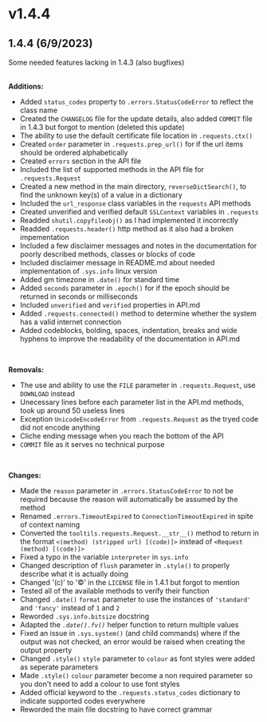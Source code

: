 # v1.4.4

## 1.4.4 (6/9/2023)

Some needed features lacking in 1.4.3 (also bugfixes)<br><br>

**Additions:**
- Added `status_codes` property to `.errors.StatusCodeError` to reflect the class name
- Created the `CHANGELOG` file for the update details, also added `COMMIT` file in 1.4.3 but forgot to mention (deleted this update)
- The ability to use the default certificate file location in `.requests.ctx()`
- Created `order` parameter in `.requests.prep_url()` for if the url items should be ordered alphabetically
- Created `errors` section in the API file
- Included the list of supported methods in the API file for `.requests.Request`
- Created a new method in the main directory, `reverseDictSearch()`, to find the unknown key(s) of a value in a dictionary
- Included the `url_response` class variables in the `requests` API methods
- Created unverified and verified default `SSLContext` variables in `.requests`
- Readded `shutil.copyfileobj()` as I had implemented it incorrectly
- Readded `.requests.header()` http method as it also had a broken impementation
- Included a few disclaimer messages and notes in the documentation for poorly described methods, classes or blocks of code
- Included disclaimer message in README.md about needed implementation of `.sys.info` linux version
- Added gm timezone in `.date()` for standard time
- Added `seconds` parameter in `.epoch()` for if the epoch should be returned in seconds or milliseconds
- Included `unverified` and `verified` properties in API.md
- Added `.requests.connected()` method to determine whether the system has a valid internet connection
- Added codeblocks, bolding, spaces, indentation, breaks and wide hyphens to improve the readability of the documentation in API.md

<br>

**Removals:**
- The use and ability to use the `FILE` parameter in `.requests.Request`, use `DOWNLOAD` instead
- Unecessary lines before each parameter list in the API.md methods, took up around 50 useless lines
- Exception `UnicodeEncodeError` from `.requests.Request` as the tryed code did not encode anything
- Cliche ending message when you reach the bottom of the API
- `COMMIT` file as it serves no technical purpose

<br>

**Changes:**
- Made the `reason` parameter in `.errors.StatusCodeError` to not be required because the reason will automatically be assumed by the method
- Renamed `.errors.TimeoutExpired` to `ConnectionTimeoutExpired` in spite of context naming
- Converted the `tooltils.requests.Request.__str__()` method to return in the format `<(method) (stripped url) [(code)]>` instead of `<Request (method) [(code)]>`
- Fixed a typo in the variable `interpreter` in `sys.info`
- Changed description of `flush` parameter in `.style()` to properly describe what it is actually doing
- Changed '(c)' to '©'
 in the `LICENSE` file in 1.4.1 but forgot to mention
- Tested all of the available methods to verify their function
- Changed `.date()` `format` parameter to use the instances of `'standard'` and `'fancy'` instead of `1` and `2`
- Reworded `.sys.info.bitsize` docstring
- Adapted the *`.date().fv()`* helper function to return multiple values
- Fixed an issue in `.sys.system()` (and child commands) where if the output was not checked, an error would be raised when creating the output property
- Changed `.style()` `style` parameter to `colour` as font styles were added as seperate parameters
- Made `.style()` `colour` parameter become a non required parameter so you don't need to add a colour to use font styles
- Added official keyword to the `.requests.status_codes` dictionary to indicate supported codes everywhere
- Reworded the main file docstring to have correct grammar
